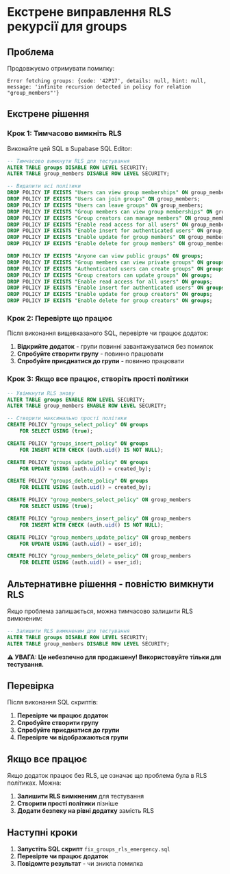 # Екстрене виправлення RLS рекурсії для groups

## Проблема

Продовжуємо отримувати помилку:
```
Error fetching groups: {code: '42P17', details: null, hint: null, message: 'infinite recursion detected in policy for relation "group_members"'}
```

## Екстрене рішення

### Крок 1: Тимчасово вимкніть RLS

Виконайте цей SQL в Supabase SQL Editor:

```sql
-- Тимчасово вимкнути RLS для тестування
ALTER TABLE groups DISABLE ROW LEVEL SECURITY;
ALTER TABLE group_members DISABLE ROW LEVEL SECURITY;

-- Видалити всі політики
DROP POLICY IF EXISTS "Users can view group memberships" ON group_members;
DROP POLICY IF EXISTS "Users can join groups" ON group_members;
DROP POLICY IF EXISTS "Users can leave groups" ON group_members;
DROP POLICY IF EXISTS "Group members can view group memberships" ON group_members;
DROP POLICY IF EXISTS "Group creators can manage members" ON group_members;
DROP POLICY IF EXISTS "Enable read access for all users" ON group_members;
DROP POLICY IF EXISTS "Enable insert for authenticated users" ON group_members;
DROP POLICY IF EXISTS "Enable update for group members" ON group_members;
DROP POLICY IF EXISTS "Enable delete for group members" ON group_members;

DROP POLICY IF EXISTS "Anyone can view public groups" ON groups;
DROP POLICY IF EXISTS "Group members can view private groups" ON groups;
DROP POLICY IF EXISTS "Authenticated users can create groups" ON groups;
DROP POLICY IF EXISTS "Group creators can update groups" ON groups;
DROP POLICY IF EXISTS "Enable read access for all users" ON groups;
DROP POLICY IF EXISTS "Enable insert for authenticated users" ON groups;
DROP POLICY IF EXISTS "Enable update for group creators" ON groups;
DROP POLICY IF EXISTS "Enable delete for group creators" ON groups;
```

### Крок 2: Перевірте що працює

Після виконання вищевказаного SQL, перевірте чи працює додаток:

1. **Відкрийте додаток** - групи повинні завантажуватися без помилок
2. **Спробуйте створити групу** - повинно працювати
3. **Спробуйте приєднатися до групи** - повинно працювати

### Крок 3: Якщо все працює, створіть прості політики

```sql
-- Увімкнути RLS знову
ALTER TABLE groups ENABLE ROW LEVEL SECURITY;
ALTER TABLE group_members ENABLE ROW LEVEL SECURITY;

-- Створити максимально прості політики
CREATE POLICY "groups_select_policy" ON groups
    FOR SELECT USING (true);

CREATE POLICY "groups_insert_policy" ON groups
    FOR INSERT WITH CHECK (auth.uid() IS NOT NULL);

CREATE POLICY "groups_update_policy" ON groups
    FOR UPDATE USING (auth.uid() = created_by);

CREATE POLICY "groups_delete_policy" ON groups
    FOR DELETE USING (auth.uid() = created_by);

CREATE POLICY "group_members_select_policy" ON group_members
    FOR SELECT USING (true);

CREATE POLICY "group_members_insert_policy" ON group_members
    FOR INSERT WITH CHECK (auth.uid() IS NOT NULL);

CREATE POLICY "group_members_update_policy" ON group_members
    FOR UPDATE USING (auth.uid() = user_id);

CREATE POLICY "group_members_delete_policy" ON group_members
    FOR DELETE USING (auth.uid() = user_id);
```

## Альтернативне рішення - повністю вимкнути RLS

Якщо проблема залишається, можна тимчасово залишити RLS вимкненим:

```sql
-- Залишити RLS вимкненим для тестування
ALTER TABLE groups DISABLE ROW LEVEL SECURITY;
ALTER TABLE group_members DISABLE ROW LEVEL SECURITY;
```

**⚠️ УВАГА: Це небезпечно для продакшену! Використовуйте тільки для тестування.**

## Перевірка

Після виконання SQL скриптів:

1. **Перевірте чи працює додаток**
2. **Спробуйте створити групу**
3. **Спробуйте приєднатися до групи**
4. **Перевірте чи відображаються групи**

## Якщо все працює

Якщо додаток працює без RLS, це означає що проблема була в RLS політиках. Можна:

1. **Залишити RLS вимкненим** для тестування
2. **Створити прості політики** пізніше
3. **Додати безпеку на рівні додатку** замість RLS

## Наступні кроки

1. **Запустіть SQL скрипт** `fix_groups_rls_emergency.sql`
2. **Перевірте чи працює додаток**
3. **Повідомте результат** - чи зникла помилка 